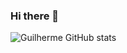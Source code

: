 ### Hi there 👋






![Guilherme GitHub stats](https://github-readme-stats.vercel.app/api?username=gatavares&count_private=true&show_icons=true&include_all_commits=true&theme=dark)
